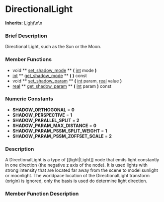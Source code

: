 #  DirectionalLight  
**Inherits:** [Light](class_light)\\n\\n
###  Brief Description  
Directional Light, such as the Sun or the Moon.

###  Member Functions 
  * void  ** [set_shadow_mode](#set_shadow_mode) **  **(** [int](class_int) mode  **)**
  * [int](class_int)  ** [get_shadow_mode](#get_shadow_mode) **  **(** **)** const
  * void  ** [set_shadow_param](#set_shadow_param) **  **(** [int](class_int) param, [real](class_real) value  **)**
  * [real](class_real)  ** [get_shadow_param](#get_shadow_param) **  **(** [int](class_int) param  **)** const

###  Numeric Constants  
  * **SHADOW_ORTHOGONAL** = **0**
  * **SHADOW_PERSPECTIVE** = **1**
  * **SHADOW_PARALLEL_SPLIT** = **2**
  * **SHADOW_PARAM_MAX_DISTANCE** = **0**
  * **SHADOW_PARAM_PSSM_SPLIT_WEIGHT** = **1**
  * **SHADOW_PARAM_PSSM_ZOFFSET_SCALE** = **2**

###  Description  
A DirectionalLight is a type of [[light|Light]] node that emits light constantly in one direction (the negative z axis of the node). It is used lights with strong intensity that are located far away from the scene to model sunlight or moonlight. The worldpace location of the DirectionalLight transform (origin) is ignored, only the basis is used do determine light direction.

###  Member Function Description  
